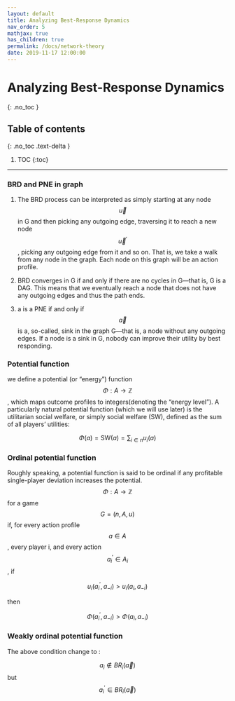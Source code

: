 ```yaml
---
layout: default
title: Analyzing Best-Response Dynamics
nav_order: 5
mathjax: true
has_children: true
permalink: /docs/network-theory
date: 2019-11-17 12:00:00
---
```


# Analyzing Best-Response Dynamics

{: .no_toc }

## Table of contents
{: .no_toc .text-delta }

1. TOC
{:toc}

---

### BRD and PNE in graph
1. The BRD process can be interpreted as simply starting at any node $$\vec{u}$$
in G and then picking any outgoing edge, traversing it to reach a new
node $$\vec{u}^{\prime}$$, picking any outgoing edge from it and so on. That is, we take
a walk from any node in the graph. Each node on this graph will be an action profile.

2. BRD converges in G if and only if there are no cycles in G—that is, G is
a DAG. This means that we eventually reach a node that does not have
any outgoing edges and thus the path ends.

3. a is a PNE if and only if $$\vec{a}$$ is a, so-called, sink in the
graph G—that is, a node without any outgoing edges. If a node is a
sink in G, nobody can improve their utility by best responding.

### Potential function
we define a potential (or “energy”) function $$\Phi: A \rightarrow \mathbb{Z}$$, which maps outcome profiles to integers(denoting the “energy level”). A particularly natural potential function (which
we will use later) is the utilitarian social welfare, or simply social welfare
(SW), defined as the sum of all players’ utilities:

$$
\Phi(a)=\mathrm{SW}(a)=\sum_{i \in n} u_{i}(a)
$$


### Ordinal potential function
Roughly speaking, a potential function is said to be ordinal if any profitable single-player
deviation increases the potential. 
$$\Phi: A \rightarrow \mathbb{Z}$$ for a game $$G = (n, A, u)$$ if, for every action profile
$$a \in A$$, every player i, and every action $$a_{i}^{\prime} \in A_{i}$$, if

$$
u_{i}\left(a_{i}^{\prime}, a_{-i}\right)>u_{i}\left(a_{i}, a_{-i}\right)
$$

then

$$
\Phi\left(a_{i}^{\prime}, a_{-i}\right)>\Phi\left(a_{i}, a_{-i}\right)
$$

### Weakly ordinal potential function
The above condition change to :

$$a_{i} \notin B R_{i}(\vec{a})$$  but $$ a_{i}^{\prime} \in B R_{i}(\vec{a})$$

